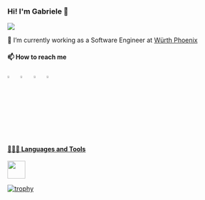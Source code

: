 ### Hi! I'm Gabriele 👋

![](https://komarev.com/ghpvc/?username=GabrieleBocchi&label=Profile%20Visits&color=blue&style=for-the-badge)

🌱 I’m currently working as a Software Engineer at [Würth Phoenix](https://www.wuerth-phoenix.com)

#### 📫 How to reach me

[<img src="https://img.icons8.com/color/48/000000/twitterx.png" width="3.5%"/>](https://x.com/bocchi_gabriele) &nbsp; [<img src="https://img.icons8.com/color/48/000000/linkedin.png" width="3.5%"/>](https://www.linkedin.com/in/gabrielebocchi) &nbsp; [<img src="https://img.icons8.com/fluent/48/000000/instagram-new.png" width="3.5%"/>](https://www.instagram.com/bocchigabriele) &nbsp; <a href="mailto:gabrielebocchi02@gmail.com"> <img src="https://img.icons8.com/fluent/48/000000/gmail.png" width="3.5%"/>

#### 👨🏻‍💻 Languages and Tools <br />

<img height="40" src="https://skillicons.dev/icons?i=ansible,bash,docker,git,githubactions,jenkins,latex,linux,neovim,openshift,py,rust">

[![trophy](https://github-profile-trophy.vercel.app/?username=GabrieleBocchi&theme=discord&margin-w=3)](https://github-profile-trophy.vercel.app/?username=GabrieleBocchi&theme=discord&margin-w=3)
